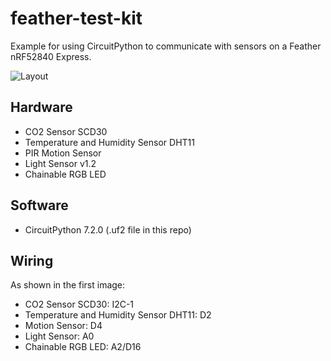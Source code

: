 # feather-test-kit
Example for using CircuitPython to communicate with sensors on a Feather nRF52840 Express.

![Layout](FeatherLayout.png)

## Hardware
* CO2 Sensor SCD30
* Temperature and Humidity Sensor DHT11
* PIR Motion Sensor
* Light Sensor  v1.2
* Chainable RGB LED

## Software
* CircuitPython 7.2.0 (.uf2 file in this repo)

## Wiring
As shown in the first image:
* CO2 Sensor SCD30: I2C-1
* Temperature and Humidity Sensor DHT11: D2
* Motion Sensor: D4
* Light Sensor: A0
* Chainable RGB LED: A2/D16


